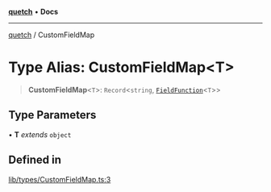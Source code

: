 [**quetch**](../README.md) • **Docs**

***

[quetch](../README.md) / CustomFieldMap

# Type Alias: CustomFieldMap\<T\>

> **CustomFieldMap**\<`T`\>: `Record`\<`string`, [`FieldFunction`](FieldFunction.md)\<`T`\>\>

## Type Parameters

• **T** *extends* `object`

## Defined in

[lib/types/CustomFieldMap.ts:3](https://github.com/nevoland/quetch/blob/b70842cb9761fe7c217edef26e0fbc90449abccb/lib/types/CustomFieldMap.ts#L3)
